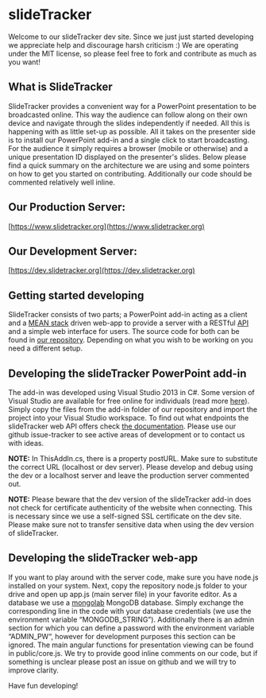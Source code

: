 # slideTracker
Welcome to our slideTracker dev site. Since we just just started developing we appreciate help and discourage harsh criticism :) We are operating under the MIT license, so please feel free to fork and contribute as much as you want!

## What is SlideTracker
SlideTracker provides a convenient way for a PowerPoint presentation to be broadcasted online. This way the audience can follow along on their own device and navigate through the slides independently if needed. All this is happening with as little set-up as possible. All it takes on the presenter side is to install our PowerPoint add-in and a single click to start broadcasting. For the audience it simply requires a browser (mobile or otherwise) and a unique presentation ID displayed on the presenter's slides.
Below please find a quick summary on the architecture we are using and some pointers on how to get you started on contributing. Additionally our code should be commented relatively well inline. 

## Our Production Server:
[https://www.slidetracker.org](https://www.slidetracker.org)

## Our Development Server:
[https://dev.slidetracker.org](https://dev.slidetracker.org)

## Getting started developing
SlideTracker consists of two parts; a PowerPoint add-in acting as a client and a [MEAN stack](http://en.wikipedia.org/wiki/MEAN) driven web-app to provide a server with a RESTful [API](https://dev.slidetracker.org/api-documentation) and a simple web interface for users. The source code for both can be found in [our repository](https://github.com/GeorgKucsko/slideTracker). Depending on what you wish to be working on you need a different setup. 

## Developing the slideTracker PowerPoint add-in
The add-in was developed using Visual Studio 2013 in C#. Some version of Visual Studio are available for free online for individuals (read more [here](http://www.visualstudio.com/products/visual-studio-community-vs)). Simply copy the files from the add-in folder of our repository and import the project into your Visual Studio workspace. To find out what endpoints the slideTracker web API offers check [the documentation](https://dev.slidetracker.org/api-documentation). Please use our github issue-tracker to see active areas of development or to contact us with ideas. 

**NOTE:** In ThisAddIn.cs, there is a property postURL. Make sure to substitute the correct URL (localhost or dev server). Please develop and debug using the dev or a localhost server and leave the production server commented out. 

**NOTE:** Please beware that the dev version of the slideTracker add-in does not check for certificate authenticity of the website when connecting. This is necessary since we use a self-signed SSL certificate on the dev site. Please make sure not to transfer sensitive data when using the dev version of slideTracker.

## Developing the slideTracker web-app
If you want to play around with the server code, make sure you have node.js installed on your system. Next, copy the repository node.js folder to your drive and open up app.js (main server file) in your favorite editor. As a database we use a [mongolab](https://mongolab.com) MongoDB database. Simply exchange the corresponding line in the code with your database credentials (we use the environment variable “MONGODB_STRING”). Additionally there is an admin section for which you can define a password with the environment variable “ADMIN_PW“, however for development purposes this section can be ignored.
The main angular functions for presentation viewing can be found in public/core.js. We try to provide good inline comments on our code, but if something is unclear please post an issue on github and we will try to improve clarity.

Have fun developing!




